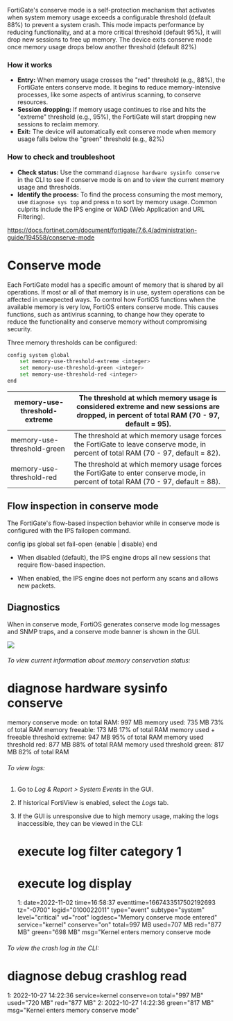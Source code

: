 FortiGate's conserve mode is a self-protection mechanism that activates when system memory usage exceeds a configurable threshold (default 88%) to prevent a system crash. This mode impacts performance by reducing functionality, and at a more critical threshold (default 95%), it will drop new sessions to free up memory. The device exits conserve mode once memory usage drops below another threshold (default 82%)
### How it works
- **Entry:** When memory usage crosses the "red" threshold (e.g., 88%), the FortiGate enters conserve mode. It begins to reduce memory-intensive processes, like some aspects of antivirus scanning, to conserve resources.
- **Session dropping:** If memory usage continues to rise and hits the "extreme" threshold (e.g., 95%), the FortiGate will start dropping new sessions to reclaim memory.
- **Exit:** The device will automatically exit conserve mode when memory usage falls below the "green" threshold (e.g., 82%)
### How to check and troubleshoot
- **Check status:** Use the command `diagnose hardware sysinfo conserve` in the CLI to see if conserve mode is on and to view the current memory usage and thresholds.
- **Identify the process:** To find the process consuming the most memory, use `diagnose sys top` and press `m` to sort by memory usage. Common culprits include the IPS engine or WAD (Web Application and URL Filtering).

https://docs.fortinet.com/document/fortigate/7.6.4/administration-guide/194558/conserve-mode
# Conserve mode

Each FortiGate model has a specific amount of memory that is shared by all operations. If most or all of that memory is in use, system operations can be affected in unexpected ways. To control how FortiOS functions when the available memory is very low, FortiOS enters conserve mode. This causes functions, such as antivirus scanning, to change how they operate to reduce the functionality and conserve memory without compromising security.

Three memory thresholds can be configured:

```bash
config system global
    set memory-use-threshold-extreme <integer>
    set memory-use-threshold-green <integer>
    set memory-use-threshold-red <integer>
end
```


| memory-use-threshold-extreme <integer> | The threshold at which memory usage is considered extreme and new sessions are dropped, in percent of total RAM (70 - 97, default = 95). |
| -------------------------------------- | ---------------------------------------------------------------------------------------------------------------------------------------- |
| memory-use-threshold-green <integer>   | The threshold at which memory usage forces the FortiGate to leave conserve mode, in percent of total RAM (70 - 97, default = 82).        |
| memory-use-threshold-red <integer>     | The threshold at which memory usage forces the FortiGate to enter conserve mode, in percent of total RAM (70 - 97, default = 88).        |
## Flow inspection in conserve mode

The FortiGate's flow-based inspection behavior while in conserve mode is configured with the IPS failopen command.

config ips global
    set fail-open {enable | disable}
end

- When disabled (default), the IPS engine drops all new sessions that require flow-based inspection.
    
- When enabled, the IPS engine does not perform any scans and allows new packets.
    

## Diagnostics

When in conserve mode, FortiOS generates conserve mode log messages and SNMP traps, and a conserve mode banner is shown in the GUI.

![](https://fortinetweb.s3.amazonaws.com/docs.fortinet.com/v2/resources/2def7712-5e99-11f0-a9d0-d2b0d2e22f7d/images/a76a227aa5d80a86daa1c78125a4b9c2_conserve_mode_banner.png)

###### To view current information about memory conservation status:

# diagnose hardware sysinfo conserve
memory conserve mode:                        on
total RAM:                                          997 MB
memory used:                                        735 MB   73% of total RAM
memory freeable:                                    173 MB   17% of total RAM
memory used + freeable threshold extreme:           947 MB   95% of total RAM
memory used threshold red:                          877 MB   88% of total RAM
memory used threshold green:                        817 MB   82% of total RAM

###### To view logs:

1. Go to _Log & Report > System Events_ in the GUI.
    
2. If historical FortiView is enabled, select the _Logs_ tab.
    
3. If the GUI is unresponsive due to high memory usage, making the logs inaccessible, they can be viewed in the CLI:
    
    # execute log filter category 1
    # execute log display
    
    1: date=2022-11-02 time=16:58:37 eventtime=1667433517502192693 tz="-0700" logid="0100022011" type="event" subtype="system" level="critical" vd="root" logdesc="Memory conserve mode entered" service="kernel" conserve="on" total=997 MB used=707 MB red="877 MB" green="698 MB" msg="Kernel enters memory conserve mode
    

###### To view the crash log in the CLI:

# diagnose debug crashlog read

1: 2022-10-27 14:22:36 service=kernel conserve=on total="997 MB" used="720 MB" red="877 MB" 
2: 2022-10-27 14:22:36 green="817 MB" msg="Kernel enters memory conserve mode"